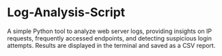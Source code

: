 # Log-Analysis-Script
A simple Python tool to analyze web server logs, providing insights on IP requests, frequently accessed endpoints, and detecting suspicious login attempts. Results are displayed in the terminal and saved as a CSV report.
